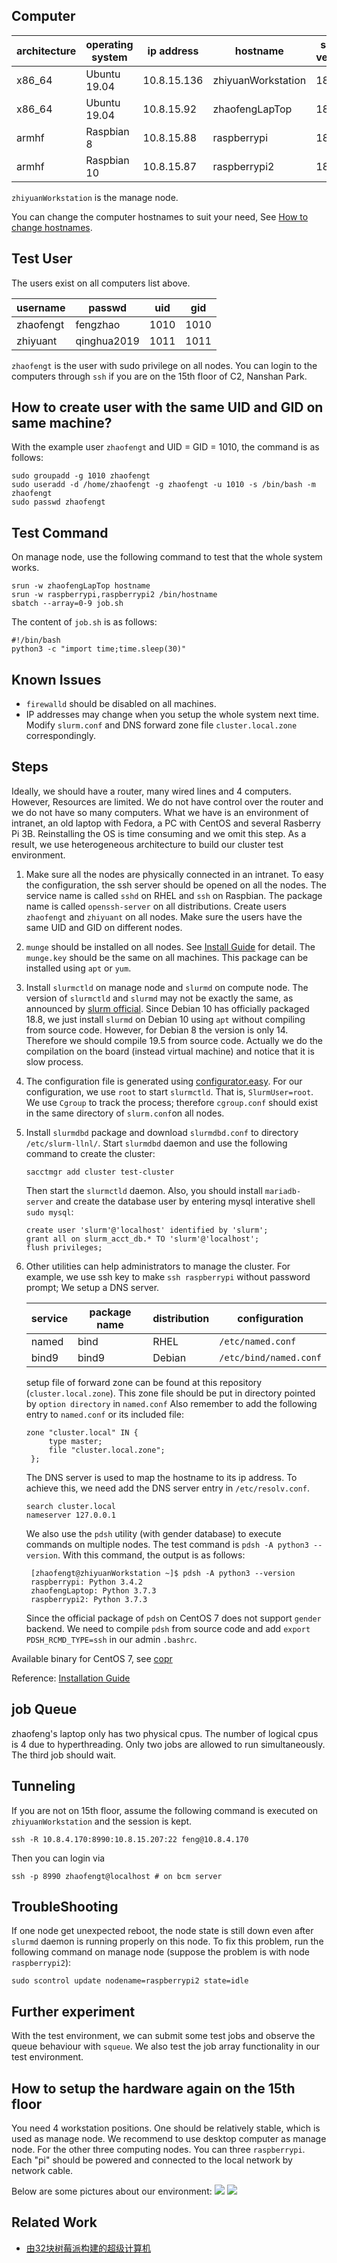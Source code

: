 ## Computer

| architecture | operating system | ip address  | hostname           | slurm version | slurm config file          |
|--------------|------------------|-------------|--------------------|---------------|----------------------------|
| x86_64       | Ubuntu 19.04     | 10.8.15.136 | zhiyuanWorkstation | 18.08         | /etc/slurm-llnl/slurm.conf |
| x86_64       | Ubuntu 19.04     | 10.8.15.92  | zhaofengLapTop     | 18.08         | /etc/slurm-llnl/slurm.conf |
| armhf        | Raspbian 8       | 10.8.15.88  | raspberrypi        | 18.08         | /etc/slurm-llnl/slurm.conf |
| armhf        | Raspbian 10      | 10.8.15.87  | raspberrypi2       | 18.08         | /etc/slurm-llnl/slurm.conf |

`zhiyuanWorkstation` is the manage node.

You can change the computer hostnames to suit your need, See [How to change hostnames](https://www.cyberciti.biz/faq/ubuntu-change-hostname-command/).

## Test User
The users exist on all computers list above.

| username  | passwd      | uid  | gid  |
|-----------|-------------|------|------|
| zhaofengt | fengzhao    | 1010 | 1010 |
| zhiyuant  | qinghua2019 | 1011 | 1011 |


`zhaofengt` is the user with sudo privilege on all nodes. You can login to the computers through `ssh` if you are on the 15th floor of C2, Nanshan Park.

## How to create user with the same UID and GID on same machine?
With the example user `zhaofengt` and UID = GID = 1010, the command is as follows:
```shell
sudo groupadd -g 1010 zhaofengt
sudo useradd -d /home/zhaofengt -g zhaofengt -u 1010 -s /bin/bash -m zhaofengt
sudo passwd zhaofengt
```

## Test Command
On manage node, use the following command to test that the whole system works.
```shell
srun -w zhaofengLapTop hostname
srun -w raspberrypi,raspberrypi2 /bin/hostname
sbatch --array=0-9 job.sh

```
The content of `job.sh` is as follows:
```shell
#!/bin/bash
python3 -c "import time;time.sleep(30)"
```

## Known Issues
* `firewalld` should be disabled on all machines.
* IP addresses may change when you setup the whole system next time. Modify `slurm.conf` and DNS forward zone file `cluster.local.zone` correspondingly.


## Steps
Ideally, we should have a router, many wired lines and 4 computers. However, 
Resources are limited. We do not have control over the router and we do not have so many computers.
What we have is an environment of intranet, an old laptop with Fedora, a PC with CentOS and several Rasberry Pi 3B. Reinstalling the OS is time consuming and we omit this
step. As a result, we use heterogeneous architecture to build our cluster test environment.

1. Make sure all the nodes are physically connected in an intranet. To easy the configuration, the ssh server should be opened on all the nodes. The service name is called `sshd` on
    RHEL and `ssh` on Raspbian.  The package name is called `openssh-server` on all distributions. Create users `zhaofengt` and `zhiyuant` on all nodes. Make sure the users have the same UID and GID on different nodes.
1. `munge` should be installed on all nodes. See [Install Guide](https://github.com/dun/munge/wiki/Installation-Guide) for detail. The `munge.key` should be the same on all machines.
    This package can be installed using `apt` or `yum`.
1. Install `slurmctld` on manage node and `slurmd` on compute node. The version of `slurmctld` and `slurmd` may not be exactly the same, as announced by [slurm official](https://slurm.schedmd.com/troubleshoot.html#network).
   Since Debian 10 has officially packaged 18.8, we just install `slurmd` on Debian 10 using `apt` without compiling from source code. However, for Debian 8 the version is only 14. Therefore
   we should compile 19.5 from source code. Actually we do the compilation on the board (instead virtual machine) and notice that it is slow process.
1. The configuration file is generated using [configurator.easy](https://slurm.schedmd.com/configurator.easy.html). For our configuration, we use `root` to start
   `slurmctld`. That is, `SlurmUser=root`. We use `Cgroup` to track the process; therefore `cgroup.conf` should exist in the same directory of `slurm.conf`on all nodes.   
1. Install `slurmdbd` package and download `slurmdbd.conf` to directory `/etc/slurm-llnl/`. Start `slurmdbd` daemon and use the following command to
   create the cluster:
   ```shell
   sacctmgr add cluster test-cluster
   ```
   Then start the `slurmctld` daemon.
   Also, you should install `mariadb-server` and create the database user by entering mysql interative shell `sudo mysql`:
   ```shell
   create user 'slurm'@'localhost' identified by 'slurm';
   grant all on slurm_acct_db.* TO 'slurm'@'localhost';
   flush privileges;
   ```
1. Other utilities can help administrators to manage the cluster. For example, we use ssh key to make `ssh raspberrypi` without password prompt; We setup a DNS server.

    | service  | package name | distribution | configuration          |
    |----------|--------------|--------------|------------------------|
    | named    | bind         | RHEL         | `/etc/named.conf` |
    | bind9    | bind9        | Debian       | `/etc/bind/named.conf`      |

   setup file of forward zone can be found at this repository (`cluster.local.zone`). This zone file should be put in directory pointed by `option directory` in `named.conf`
   Also remember to add the following entry to `named.conf` or its included file:
   ```
   zone "cluster.local" IN {
        type master;
        file "cluster.local.zone";
    };
   ```
   The DNS server is used
   to map the hostname to its ip address. To achieve this, we need add the DNS server entry in `/etc/resolv.conf`. 
   ```
   search cluster.local
   nameserver 127.0.0.1
   ```
   We also use the `pdsh` utility (with gender database) to execute
   commands on multiple nodes. The test command is `pdsh -A python3 --version`. With this command, the output is as follows:
   ```
    [zhaofengt@zhiyuanWorkstation ~]$ pdsh -A python3 --version
    raspberrypi: Python 3.4.2
    zhaofengLaptop: Python 3.7.3
    raspberrypi2: Python 3.7.3
   ```
   Since the official package of `pdsh` on CentOS 7 does not support `gender` backend. We need to compile `pdsh` from source code and add `export PDSH_RCMD_TYPE=ssh` in our admin `.bashrc`.
   
Available binary for CentOS 7, see [copr](https://copr.fedorainfracloud.org/coprs/cmdntrf/Slurm19-nvml/package/slurm/)

Reference: [Installation Guide](https://www.slothparadise.com/how-to-install-slurm-on-centos-7-cluster/)

## job Queue
zhaofeng's laptop only has two physical cpus. The number of logical cpus is 4 due to hyperthreading. Only two jobs are allowed to run simultaneously. The third job should 
wait.

## Tunneling
If you are not on 15th floor, assume the following command is executed on `zhiyuanWorkstation` and the session is kept.
```shell
ssh -R 10.8.4.170:8990:10.8.15.207:22 feng@10.8.4.170
```
Then you can login via
```shell
ssh -p 8990 zhaofengt@localhost # on bcm server
```
## TroubleShooting
If one node get unexpected reboot, the node state is still down even after `slurmd` daemon is running properly on this node. To fix this problem, run the following
command on manage node (suppose the problem is with node `raspberrypi2`):
```shell
sudo scontrol update nodename=raspberrypi2 state=idle
```

## Further experiment
With the test environment, we can submit some test jobs and observe the queue behaviour with `squeue`. We also test the job array functionality in our test environment.

## How to setup the hardware again on the 15th floor
You need 4 workstation positions. One should be relatively stable, which is used as manage node. We recommend to use desktop computer as manage node. For the other three 
computing nodes. You can three `raspberrypi`. Each "pi" should be powered and connected to the local network by network cable.

Below are some pictures about our environment:
![](switch.jpg)
![](zhiyuanWorkstation.jpg)

## Related Work
* [由32块树莓派构建的超级计算机](http://shumeipai.nxez.com/2014/01/09/raspberry-pi-from-the-32-built-supercomputer.html)